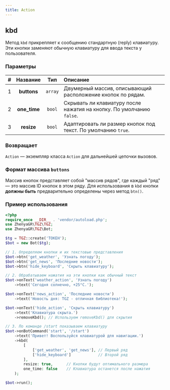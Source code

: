 ```yaml
---
title: Action
---
```


## kbd
Метод `kbd` прикрепляет к сообщению стандартную (reply) клавиатуру. Эти кнопки заменяют обычную клавиатуру для ввода текста у пользователя.

### Параметры
| # |   Название   |   Тип    | Описание                                                            |
|:-:|:------------:|:--------:|:--------------------------------------------------------------------|
| 1 | **buttons**  | `array`  | Двумерный массив, описывающий расположение кнопок по рядам.         |
| 2 | **one_time** | `bool`   | Скрывать ли клавиатуру после нажатия на кнопку. По умолчанию `false`. |
| 3 | **resize**   | `bool`   | Адаптировать ли размер кнопок под текст. По умолчанию `true`.       |

### Возвращает
`Action` — экземпляр класса `Action` для дальнейшей цепочки вызовов.

### Формат массива `buttons`
Массив кнопок представляет собой "массив рядов", где каждый "ряд" — это массив ID кнопок в этом ряду. Для использования в `kbd` кнопки **должны быть** предварительно определены через метод `btn()`.

### Пример использования
```php
<?php
require_once __DIR__ . 'vendor/autoload.php';
use ZhenyaGR\TGZ\TGZ;
use ZhenyaGR\TGZ\Bot;

$tg = TGZ::create('ТОКЕН');
$bot = new Bot($tg);

// 1. Определяем кнопки и их текстовые представления
$bot->btn('get_weather', 'Узнать погоду');
$bot->btn('get_news', 'Последние новости');
$bot->btn('hide_keyboard', 'Скрыть клавиатуру');

// 2. Обрабатываем нажатия на эти кнопки как обычный текст
$bot->onText('weather_action', 'Узнать погоду')
    ->text('Сегодня солнечно, +25°C.');

$bot->onText('news_action', 'Последние новости')
    ->text('Новость дня: TGZ - отличная библиотека!');

$bot->onText('hide_action', 'Скрыть клавиатуру')
    ->text('Клавиатура скрыта.')
    ->removeKbd(); // Используем removeKbd() для скрытия

// 3. По команде /start показываем клавиатуру
$bot->onBotCommand('start', '/start')
    ->text('Привет! Воспользуйся клавиатурой для навигации.')
    ->kbd(
        [
            ['get_weather', 'get_news'], // Первый ряд
            ['hide_keyboard']            // Второй ряд
        ],
        resize: true,      // Кнопки будут оптимального размера
        one_time: false    // Клавиатура останется после нажатия
    );

$bot->run();
```